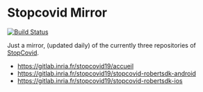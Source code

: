 # Stopcovid Mirror
[![Build Status](https://drone.planchon.xyz/api/badges/joxcat/stopcovid-mirror/status.svg)](https://drone.planchon.xyz/joxcat/stopcovid-mirror)

Just a mirror, (updated daily) of the currently three repositories of [StopCovid](https://gitlab.inria.fr/stopcovid19).
- https://gitlab.inria.fr/stopcovid19/accueil
- https://gitlab.inria.fr/stopcovid19/stopcovid-robertsdk-android
- https://gitlab.inria.fr/stopcovid19/stopcovid-robertsdk-ios
